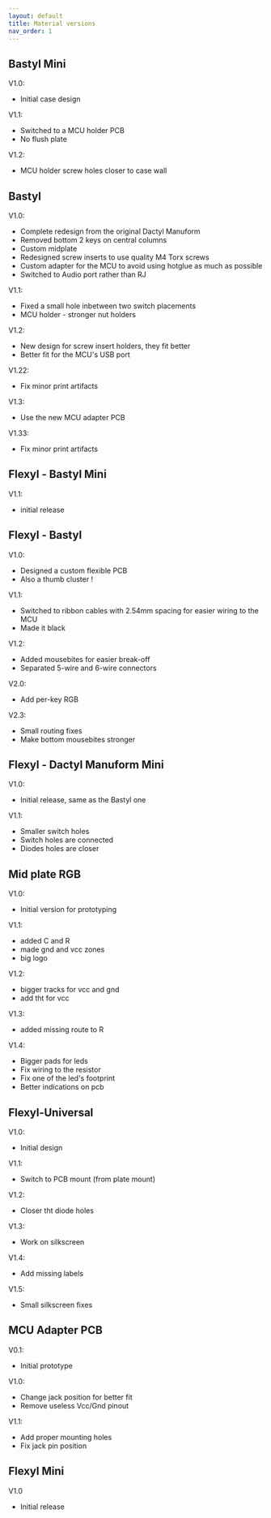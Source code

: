 ```yaml
---
layout: default
title: Material versions
nav_order: 1
---
```


## Bastyl Mini

V1.0:

- Initial case design

V1.1:

- Switched to a MCU holder PCB
- No flush plate

V1.2:

- MCU holder screw holes closer to case wall

## Bastyl 

V1.0:

- Complete redesign from the original Dactyl Manuform
- Removed bottom 2 keys on central columns
- Custom midplate
- Redesigned screw inserts to use quality M4 Torx screws
- Custom adapter for the MCU to avoid using hotglue as much as possible
- Switched to Audio port rather than RJ

V1.1:

- Fixed a small hole inbetween two switch placements
- MCU holder - stronger nut holders

V1.2:

- New design for screw insert holders, they fit better
- Better fit for the MCU's USB port

V1.22:

-  Fix minor print artifacts

V1.3:

- Use the new MCU adapter PCB

V1.33:

- Fix minor print artifacts

## Flexyl - Bastyl Mini 

V1.1:

- initial release

## Flexyl - Bastyl

V1.0:

- Designed a custom flexible PCB
- Also a thumb cluster !

V1.1:

- Switched to ribbon cables with 2.54mm spacing for easier wiring to the MCU
- Made it black

V1.2:

- Added mousebites for easier break-off
- Separated 5-wire and 6-wire connectors

V2.0:

- Add per-key RGB

V2.3:

- Small routing fixes
- Make bottom mousebites stronger

## Flexyl - Dactyl Manuform Mini

V1.0:

- Initial release, same as the Bastyl one

V1.1:

- Smaller switch holes
- Switch holes are connected
- Diodes holes are closer

## Mid plate RGB

V1.0:

- Initial version for prototyping

V1.1:

- added C and R
- made gnd and vcc zones
- big logo

V1.2:

- bigger tracks for vcc and gnd
- add tht for vcc

V1.3:

- added missing route to R

V1.4:

- Bigger pads for leds
- Fix wiring to the resistor
- Fix one of the led's footprint
- Better indications on pcb


## Flexyl-Universal

V1.0:

- Initial design

V1.1:

- Switch to PCB mount (from plate mount)

V1.2:

- Closer tht diode holes

V1.3:

- Work on silkscreen


V1.4:

- Add missing labels

V1.5:

- Small silkscreen fixes

## MCU Adapter PCB

V0.1:

- Initial prototype

V1.0:

- Change jack position for better fit
- Remove useless Vcc/Gnd pinout

V1.1:

- Add proper mounting holes
- Fix jack pin position

## Flexyl Mini

V1.0

- Initial release
